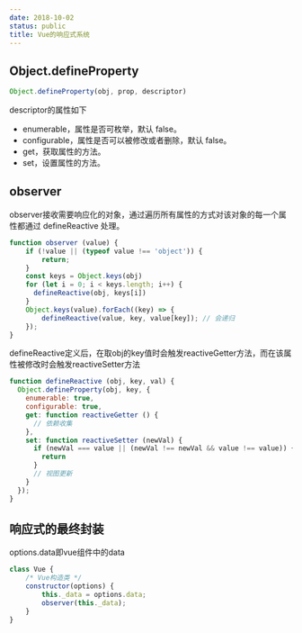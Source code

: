 ```yaml
---
date: 2018-10-02
status: public
title: Vue的响应式系统
---
```



## Object.defineProperty

```js
Object.defineProperty(obj, prop, descriptor)
```

descriptor的属性如下

- enumerable，属性是否可枚举，默认 false。
- configurable，属性是否可以被修改或者删除，默认 false。
- get，获取属性的方法。
- set，设置属性的方法。

## observer

observer接收需要响应化的对象，通过遍历所有属性的方式对该对象的每一个属性都通过 defineReactive 处理。

```js
function observer (value) {
    if (!value || (typeof value !== 'object')) {
        return;
    }
    const keys = Object.keys(obj)
    for (let i = 0; i < keys.length; i++) {
      defineReactive(obj, keys[i])
    }
    Object.keys(value).forEach((key) => {
        defineReactive(value, key, value[key]); // 会递归
    });
}
```

defineReactive定义后，在取obj的key值时会触发reactiveGetter方法，而在该属性被修改时会触发reactiveSetter方法

```js
function defineReactive (obj, key, val) {
  Object.defineProperty(obj, key, {
    enumerable: true,
    configurable: true,
    get: function reactiveGetter () {
      // 依赖收集
    },
    set: function reactiveSetter (newVal) {
      if (newVal === value || (newVal !== newVal && value !== value)) {
        return
      }
      // 视图更新
    }
  });
}
```

## 响应式的最终封装

options.data即vue组件中的data

```js
class Vue {
    /* Vue构造类 */
    constructor(options) {
        this._data = options.data;
        observer(this._data);
    }
}
```

